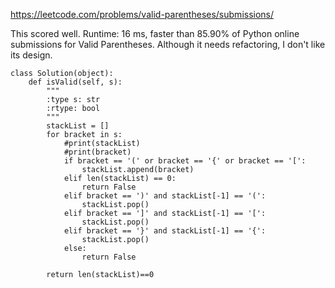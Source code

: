 https://leetcode.com/problems/valid-parentheses/submissions/

This scored well. Runtime: 16 ms, faster than 85.90% of Python online submissions for Valid Parentheses.
Although it needs refactoring, I don't like its design.

```
class Solution(object):
    def isValid(self, s):
        """
        :type s: str
        :rtype: bool
        """
        stackList = []
        for bracket in s:
            #print(stackList)
            #print(bracket)
            if bracket == '(' or bracket == '{' or bracket == '[':
                stackList.append(bracket)
            elif len(stackList) == 0:
                return False
            elif bracket == ')' and stackList[-1] == '(':
                stackList.pop()
            elif bracket == ']' and stackList[-1] == '[':
                stackList.pop()
            elif bracket == '}' and stackList[-1] == '{':
                stackList.pop()
            else:
                return False
        
        return len(stackList)==0
                    
                
```
